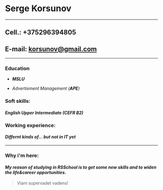# Serge Korsunov

***

## Cell.: +375296394805

## E-mail: korsunov@gmail.com

***

### **Education**

* _**MSLU**_

* _Advertisment Management (**APE**)_

### **Soft skills:**

#### _English Upper Intermediate (CEFR B2)_

### **Working experience:**

#### _Differnt kinds of... but not in IT yet_

***

### **Why i'm here:**

#### _My reason of studying in RSSchool is to get some new skills and to widen the life&career opportunities._

 >Viam supervadet vadens!
